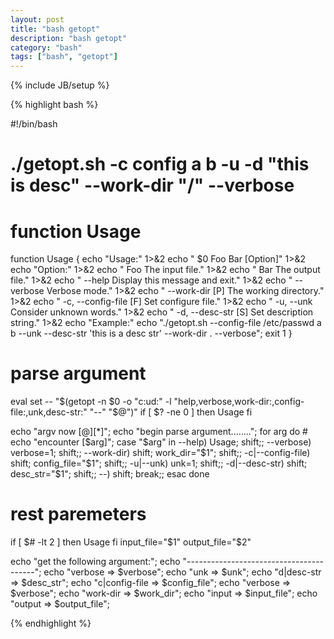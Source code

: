 ```yaml
---
layout: post
title: "bash getopt"
description: "bash getopt"
category: "bash"
tags: ["bash", "getopt"]
---
```

{% include JB/setup %}

{% highlight bash %}

#!/bin/bash

#
# ./getopt.sh  -c config a b -u   -d "this is desc" --work-dir "/"  --verbose
#

#   function Usage
function Usage {
    echo "Usage:" 1>&2
    echo "    $0 Foo Bar [Option]" 1>&2
    echo "Option:" 1>&2
    echo "    Foo                       The input file." 1>&2
    echo "    Bar                       The output file." 1>&2
    echo "        --help                Display this message and exit." 1>&2
    echo "        --verbose             Verbose mode." 1>&2
    echo "        --work-dir [P]        The working directory." 1>&2
    echo "    -c, --config-file [F]     Set configure file." 1>&2
    echo "    -u, --unk                 Consider unknown words." 1>&2
    echo "    -d, --desc-str [S]        Set description string." 1>&2
    echo "Example:"
    echo "./getopt.sh --config-file /etc/passwd a b --unk --desc-str 'this is a desc str' --work-dir . --verbose";
    exit 1
}
 
#   parse argument
eval set -- "$(getopt -n $0 -o "c:ud:" -l "help,verbose,work-dir:,config-file:,unk,desc-str:" "--" "$@")"
if  [ $? -ne 0 ]
then
    Usage
fi

echo "argv now [$@] [$*]";
echo "begin parse argument........";
for arg
do
    # echo "encounter [$arg]";
    case "$arg" in
       --help)            Usage; shift;;
       --verbose)         verbose=1; shift;;
       --work-dir)        shift; work_dir="$1"; shift;;
       -c|--config-file)  shift; config_file="$1"; shift;;
       -u|--unk)          unk=1;   shift;;
       -d|--desc-str)     shift; desc_str="$1"; shift;;
       --)                shift; break;;
    esac
done
 
#   rest paremeters
if [ $# -lt 2 ]
then
    Usage
fi
input_file="$1"
output_file="$2"

echo "get the following argument:";
echo "----------------------------------------";
echo "verbose         => $verbose";
echo "unk             => $unk";
echo "d|desc-str      => $desc_str";
echo "c|config-file   => $config_file";
echo "verbose         => $verbose";
echo "work-dir        => $work_dir";
echo "input           => $input_file";
echo "output          => $output_file";


{% endhighlight %}

